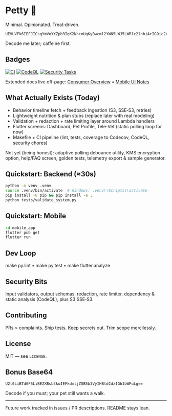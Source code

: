 # Petty 🐾

Minimal. Opinionated. Treat‑driven.

```text
UEVUVFk6IEFJICsgYmVoYXZpb3IgK2NhcmUgKyBwcml2YWN5LWJ5LWRlc2lnbiArIG9ic2VydmFiaWxpdHk=
```
Decode me later; caffeine first.

## Badges

[![CI](https://github.com/kakashi3lite/Petty/actions/workflows/ci.yml/badge.svg)](https://github.com/kakashi3lite/Petty/actions/workflows/ci.yml)
[![CodeQL](https://github.com/kakashi3lite/Petty/actions/workflows/codeql.yml/badge.svg)](https://github.com/kakashi3lite/Petty/actions/workflows/codeql.yml)
[![Security Tasks](https://github.com/kakashi3lite/Petty/actions/workflows/dev-tasks.yml/badge.svg)](https://github.com/kakashi3lite/Petty/actions/workflows/dev-tasks.yml)

Extended docs live off‑page: [Consumer Overview](docs/CONSUMER_OVERVIEW.md) • [Mobile UI Notes](docs/MOBILE_UI_ADAPTIVE_POLLING.md)

## What Actually Exists (Today)

* Behavior timeline fetch + feedback ingestion (S3, SSE‑S3, retries)
* Lightweight nutrition & plan stubs (replace later with real modeling)
* Validation + redaction + rate limiting layer around Lambda handlers
* Flutter screens: Dashboard, Pet Profile, Tele‑Vet (static polling loop for now)
* Makefile + CI pipeline (lint, tests, coverage to Codecov, CodeQL, security chores)

Not yet (being honest): adaptive polling debounce utility, KMS encryption option, help/FAQ screen, golden tests, telemetry export & sample generator.

## Quickstart: Backend (≈30s)

```bash
python -m venv .venv
source .venv/bin/activate  # Windows: .venv\\Scripts\\activate
pip install -U pip && pip install -e .
python tests/validate_system.py
```

## Quickstart: Mobile

```bash
cd mobile_app
flutter pub get
flutter run
```

## Dev Loop

make py.lint • make py.test • make flutter.analyze

## Security Bits

Input validators, output schemas, redaction, rate limiter, dependency & static analysis (CodeQL), plus S3 SSE‑S3.

## Contributing

PRs > complaints. Ship tests. Keep secrets out. Trim scope mercilessly.

## License

MIT — see `LICENSE`.

## Bonus Base64

```text
U2l0LiBTdGF5LiBEZXBsb3kuIEFkdmljZSB5b3VyIHBldCdzIGh1bWFuLg==
```
Decode if you must; your pet still wants a walk.

---
Future work tracked in issues / PR descriptions. README stays lean.



